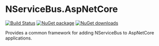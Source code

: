# NServiceBus.AspNetCore

[![Build Status](https://dev.azure.com/NathanArnott/GitHub/_apis/build/status/NServiceBus.AspNetCore?branchName=master)](https://dev.azure.com/NathanArnott/GitHub/_build/latest?definitionId=1&branchName=master)
[![NuGet package](https://img.shields.io/nuget/v/NServiceBus.AspNetCore.svg)](https://nuget.org/packages/NServiceBus.AspNetCore)
[![NuGet downloads](https://img.shields.io/nuget/dt/NServiceBus.AspNetCore.svg)](https://nuget.org/packages/NServiceBus.AspNetCore)

Provides a common framework for adding NServiceBus to AspNetCore applications.
